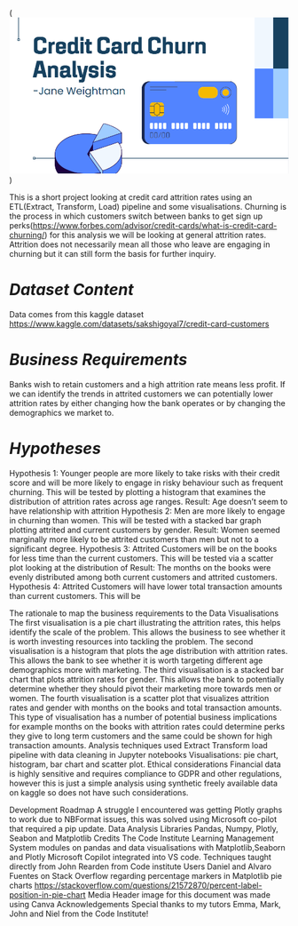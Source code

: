 (![Banner image with a blue background stating 'Credit Card Churn Analysis'](image-1.png))

This is a short project looking at credit card attrition rates using an ETL(Extract, Transform, Load) pipeline and some visualisations. Churning is the process in which customers switch between banks to get sign up perks(https://www.forbes.com/advisor/credit-cards/what-is-credit-card-churning/) for this analysis we will be looking at general attrition rates. Attrition does not necessarily mean all those who leave are engaging in churning but it can still form the basis for further inquiry. 
# *Dataset Content*
Data comes from this kaggle dataset  https://www.kaggle.com/datasets/sakshigoyal7/credit-card-customers 
# *Business Requirements*
Banks wish to retain customers and a high attrition rate means less profit.
If we can identify the trends in attrited customers we can potentially lower attrition rates by either changing how the bank operates or by changing the demographics we market to. 
# *Hypotheses*
Hypothesis 1: Younger people are more likely to take risks with their credit score and will be more likely to engage in risky behaviour such as frequent churning. This will be tested by plotting a histogram that examines the distribution of attrition rates across age ranges. 
Result: Age doesn’t seem to have relationship with attrition
Hypothesis 2: Men are more likely to engage in churning than women. This will be tested with a stacked bar graph plotting attrited and current customers by gender. 
Result: Women seemed marginally more likely to be attrited customers than men but not to a significant degree.
Hypothesis 3:  Attrited Customers will be on the books for less time than the current customers. This will be tested via a scatter plot looking at the distribution of 
Result: The months on the books were evenly distributed among both current customers and attrited customers.
Hypothesis 4:  Attrited Customers will have lower total transaction amounts than current customers. This will be 


The rationale to map the business requirements to the Data Visualisations
The first visualisation is a pie chart illustrating the attrition rates, this helps identify the scale of the problem. This allows the business to see whether it is worth investing resources into tackling the problem. 
The second visualisation is a histogram that plots the age distribution with attrition rates. This allows the bank to see whether it is worth targeting different age demographics more with marketing. 
The third visualisation is a stacked bar chart that plots attrition rates for gender. This allows the bank to potentially determine whether they should pivot their marketing more towards men or women. 
The fourth visualisation is a scatter plot that visualizes attrition rates and gender with months on the books and total transaction amounts. This type of visualisation has a number of potential business implications for example months on the books with attrition rates could determine perks they give to long term customers and the same could be shown for high transaction amounts. 
Analysis techniques used
Extract Transform load pipeline with data cleaning in Jupyter notebooks
Visualisations: pie chart, histogram, bar chart and scatter plot. 
Ethical considerations
Financial data is highly sensitive and requires compliance to GDPR and other regulations, however this is just a simple analysis using synthetic freely available data on kaggle so does not have such considerations. 


Development Roadmap
A struggle I encountered was getting Plotly graphs to work due to NBFormat issues, this was solved using Microsoft co-pilot that required a pip update. 
 Data Analysis Libraries
Pandas, Numpy, Plotly, Seabon and Matplotlib
Credits
The Code Institute Learning Management System modules on pandas and data visualisations with Matplotlib,Seaborn and Plotly 
Microsoft Copilot integrated into VS code.
Techniques taught directly from John Rearden from Code institute 
Users Daniel and Alvaro Fuentes on Stack Overflow regarding percentage markers in Matplotlib pie charts https://stackoverflow.com/questions/21572870/percent-label-position-in-pie-chart 
Media
Header image for this document was made using Canva
Acknowledgements 
Special thanks to my tutors Emma, Mark, John and Niel from the Code Institute!
